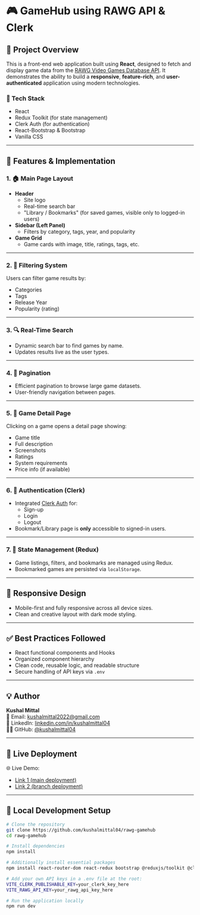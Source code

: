 # 🎮 GameHub using RAWG API & Clerk

## 📌 Project Overview

This is a front-end web application built using **React**, designed to fetch and display game data from the [RAWG Video Games Database API](https://rawg.io/apidocs). It demonstrates the ability to build a **responsive**, **feature-rich**, and **user-authenticated** application using modern technologies.

### 🔧 Tech Stack
- React
- Redux Toolkit (for state management)
- Clerk Auth (for authentication)
- React-Bootstrap & Bootstrap
- Vanilla CSS

---

## 🚀 Features & Implementation

### 1. 🏠 Main Page Layout
- **Header**  
  - Site logo  
  - Real-time search bar  
  - "Library / Bookmarks" (for saved games, visible only to logged-in users)  
- **Sidebar (Left Panel)**  
  - Filters by category, tags, year, and popularity  
- **Game Grid**  
  - Game cards with image, title, ratings, tags, etc.

---

### 2. 🧮 Filtering System
Users can filter game results by:
- Categories
- Tags
- Release Year
- Popularity (rating)

---

### 3. 🔍 Real-Time Search
- Dynamic search bar to find games by name.
- Updates results live as the user types.

---

### 4. 📄 Pagination
- Efficient pagination to browse large game datasets.
- User-friendly navigation between pages.

---

### 5. 🎯 Game Detail Page
Clicking on a game opens a detail page showing:
- Game title
- Full description
- Screenshots
- Ratings
- System requirements
- Price info (if available)

---

### 6. 🔐 Authentication (Clerk)
- Integrated [Clerk Auth](https://clerk.dev/) for:
  - Sign-up
  - Login
  - Logout
- Bookmark/Library page is **only** accessible to signed-in users.

---

### 7. 🧠 State Management (Redux)
- Game listings, filters, and bookmarks are managed using Redux.
- Bookmarked games are persisted via `localStorage`.

---

## 📱 Responsive Design
- Mobile-first and fully responsive across all device sizes.
- Clean and creative layout with dark mode styling.

---

## ✅ Best Practices Followed
- React functional components and Hooks
- Organized component hierarchy
- Clean code, reusable logic, and readable structure
- Secure handling of API keys via `.env`

---

## 💡 Author

**Kushal Mittal**  
📧 Email: kushalmittal2022@gmail.com  
💼 LinkedIn: [linkedin.com/in/kushalmittal04](https://www.linkedin.com/in/kushalmittal04)  
🧑‍💻 GitHub: [@kushalmittal04](https://github.com/kushalmittal04)

---

## 🔗 Live Deployment

🌐 Live Demo:  
- [Link 1 (main deployment)](https://rawg-gamehub-mwjs.vercel.app/)
- [Link 2 (branch deployment)](https://rawg-gamehub-mwjs-git-main-kushal-mittals-projects.vercel.app/)  

---
## 📂 Local Development Setup

```bash
# Clone the repository
git clone https://github.com/kushalmittal04/rawg-gamehub
cd rawg-gamehub

# Install dependencies
npm install

# Additionally install essential packages
npm install react-router-dom react-redux bootstrap @reduxjs/toolkit @clerk/themes @clerk/clerk-react react-bootstrap react-icons

# Add your own API keys in a .env file at the root:
VITE_CLERK_PUBLISHABLE_KEY=your_clerk_key_here
VITE_RAWG_API_KEY=your_rawg_api_key_here

# Run the application locally
npm run dev
